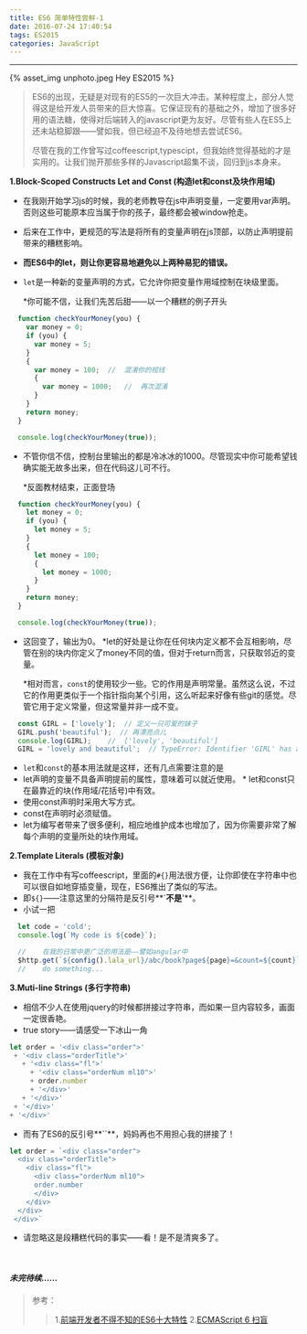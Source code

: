 ```yaml
---
title: ES6 简单特性尝鲜-1
date: 2016-07-24 17:40:54
tags: ES2015
categories: JavaScript
---
```


<hr>

{% asset_img unphoto.jpeg Hey ES2015 %}

<blockquote>
ES6的出现，无疑是对现有的ES5的一次巨大冲击。某种程度上，部分人觉得这是给开发人员带来的巨大惊喜。它保证现有的基础之外，增加了很多好用的语法糖，使得对后端转入的javascript更为友好。尽管有些人在ES5上还未站稳脚跟——譬如我，但已经迫不及待地想去尝试ES6。

尽管在我的工作曾写过coffeescript,typescipt，但我始终觉得基础的才是实用的。让我们抛开那些多样的Javascript超集不谈，回归到js本身来。

</blockquote>

<!--more-->

__1.Block-Scoped Constructs Let and Const (构造let和const及块作用域)__

*  在我刚开始学习js的时候，我的老师教导在js中声明变量，一定要用var声明。否则这些可能原本应当属于你的孩子，最终都会被window抢走。
*  后来在工作中，更规范的写法是将所有的变量声明在js顶部，以防止声明提前带来的糟糕影响。

*  __而ES6中的let，则让你更容易地避免以上两种易犯的错误。__
*  `let`是一种新的变量声明的方式，它允许你把变量作用域控制在块级里面。

   *你可能不信，让我们先苦后甜——以一个糟糕的例子开头


```javascript
  function checkYourMoney(you) {
    var money = 0;
    if (you) {
      var money = 5;
    }
    {
      var money = 100;	//	混淆你的视线
      {
        var money = 1000;	//	再次混淆
      }
    }
    return money;
  }

  console.log(checkYourMoney(true));
```

*  不管你信不信，控制台里输出的都是冷冰冰的1000。尽管现实中你可能希望钱确实能无故多出来，但在代码这儿可不行。

   *反面教材结束，正面登场

```javascript
  function checkYourMoney(you) {
    let money = 0;
    if (you) {
      let money = 5;
    }
    {
      let money = 100;
      {
        let money = 1000;
      }
    }
    return money;
  }

  console.log(checkYourMoney(true));
```

*  这回变了，输出为0。
   *let的好处是让你在任何块内定义都不会互相影响，尽管在别的块内你定义了money不同的值，但对于return而言，只获取邻近的变量。

   *相对而言，`const`的使用较少一些。它的作用是声明常量。虽然这么说，不过它的作用更类似于一个指针指向某个引用，这么听起来好像有些git的感觉。尽管它用于定义常量，但这常量并非一成不变。

```javascript
  const GIRL = ['lovely'];	// 定义一只可爱的妹子
  GIRL.push('beautiful');  // 再漂亮点儿
  console.log(GIRL);	//	['lovely', 'beautiful']
  GIRL = 'lovely and beautiful';  // TypeError: Identifier 'GIRL' has already been declared(…)	//	您的妹子已被认领
```

*	`let`和`const`的基本用法就是这样，还有几点需要注意的是
   *	let声明的变量不具备声明提前的属性，意味着可以就近使用。
      * let和const只在最靠近的块(作用域/花括号)中有效。
   *	使用const声明时采用大写方式。
   *	const在声明时必须赋值。
   *	let为编写者带来了很多便利，相应地维护成本也增加了，因为你需要非常了解每个声明的变量所处的块作用域。


__2.Template Literals (模板对象)__

*	我在工作中有写coffeescript，里面的`#{}`用法很方便，让你即使在字符串中也可以很自如地穿插变量，现在，ES6推出了类似的写法。
*	即`${}`——注意这里的分隔符是反引号**`**不是**'**。
*	小试一把

```javascript
  let code = 'cold';
  console.log(`My code is ${code}`);
```
```javascript
  //	在我的日常中更广泛的用法是——譬如angular中
  $http.get(`${config().lala_url}/abc/book?page${page}=&count=${count}`)
  //	do something...
```

**3.Muti-line Strings (多行字符串)**

*	相信不少人在使用jquery的时候都拼接过字符串，而如果一旦内容较多，画面一定很香艳。
*	true story——请感受一下冰山一角

```javascript
let order = '<div class="order">'
 + '<div class="orderTitle">'
   + '<div class="fl">'
     + '<div class="orderNum ml10">'
     + order.number
     + '</div>'
   + '</div>'
 + '</div>'
+ '</div>'
```

*	而有了ES6的反引号**``**，妈妈再也不用担心我的拼接了！

```javascript
let order = `<div class="order">
  <div class="orderTitle">
    <div class="fl">
      <div class="orderNum ml10">
      order.number
      </div>
    </div>
  </div>
 </div>`
```

*	请忽略这是段糟糕代码的事实——看！是不是清爽多了。

<br>

####	*未完待续……*


>	参考：
>	>	1.[前端开发者不得不知的ES6十大特性](https://mp.weixin.qq.com/s?__biz=MzAxODE2MjM1MA==&mid=2651551064&idx=1&sn=341d021ae1bd0f3cd28d7868271711af&scene=1&srcid=0724xCQ1rJWgMrU50XdGz0PZ&key=77421cf58af4a653461fba296e96872e2715a294ed34c7fb49ddd6407cf6da67909214d917189477fd576b9232f7700c&ascene=0&uin=MTMxNzIxNjQwMA%3D%3D&devicetype=iMac+MacBookPro12%2C1+OSX+OSX+10.11.5+build(15F34)&version=11020201&pass_ticket=c7Yh9%2F%2BIn%2FGijh%2B4%2BO4woXjDX0Z7CZPLJ3RU4OSXBwKIZsuXR7JF%2F6eQuiz9CwSj)
>	>	2.[ECMAScript 6 扫盲](https://mp.weixin.qq.com/s?__biz=MzAxODE2MjM1MA==&mid=2651551048&idx=2&sn=5f774837f3d15598bf214093a8260d22&scene=0&key=77421cf58af4a653545020c9c6e435766cc9f001dad993790afb7d37f64f860e986557f6f2e891fd4ffb0bbd17678ae0&ascene=0&uin=MTMxNzIxNjQwMA%3D%3D&devicetype=iMac+MacBookPro12%2C1+OSX+OSX+10.11.5+build(15F34)&version=11020201&pass_ticket=Et6ONVlb%2FAvtJ1F2RhJ0%2B9Fgp347EX4ziPKzR5tTKUrSqpaxXrVZABtlsquUNvfc)

